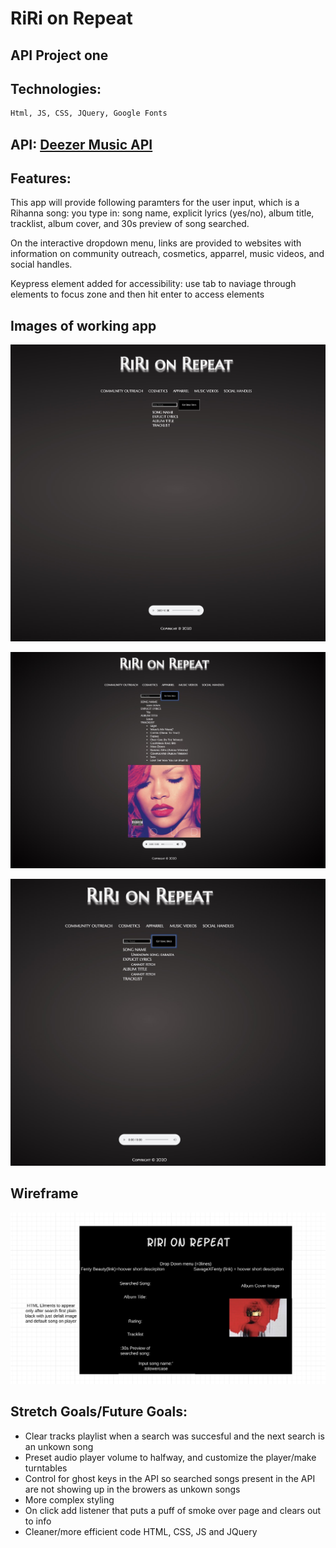 # RiRi on Repeat 
## API Project one
## Technologies: 

```bash
Html, JS, CSS, JQuery, Google Fonts
```
## API: [Deezer Music API](https://rapidapi.com/deezerdevs/api/deezer-1)

## Features: 

This app will provide following paramters for the user input, which is a Rihanna song: you type in:
song name, explicit lyrics (yes/no), album title, tracklist, album cover, and 30s preview of song searched. 

On the interactive dropdown menu, links are provided to websites with information on community outreach, cosmetics, apparrel, music videos, and social handles.

Keypress element added for accessibility: use tab to naviage through elements to focus zone and then hit enter to access elements


## Images of working app
![App prior to search](images/appinbrower.jpeg)




![App following search"](images/search1.jpeg)

![App when unknown song searched](images/errorsearch.jpeg)


## Wireframe

![App wireframe](images/wireframe.jpeg)


## Stretch Goals/Future Goals:
* Clear tracks playlist when a search was succesful and the next search is an unkown song
* Preset audio player volume to halfway, and customize the player/make turntables
* Control for ghost keys in the API so searched songs present in the API are not showing up in the browers as unkown songs
* More complex styling
* On click add listener that puts a puff of smoke over page and clears out to info
* Cleaner/more efficient code HTML, CSS, JS and JQuery